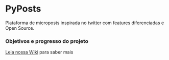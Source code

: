 # PyPosts
Plataforma de microposts inspirada no twitter com features diferenciadas e Open Source.

### Objetivos e progresso do projeto
[Leia nossa Wiki](https://github.com/pythoneiros/PyPost/wiki) para saber mais

